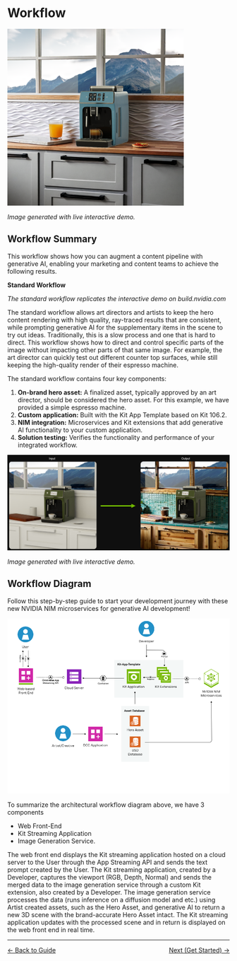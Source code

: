 # Workflow 

<img src="../images/modern_wave.png" width=400>

*Image generated with live interactive demo.*

## **Workflow Summary**

This workflow shows how you  can augment a content pipeline with generative AI, enabling your marketing and content teams to achieve the following results.

**Standard Workflow**

*The standard workflow replicates the interactive demo on build.nvidia.com*

The standard workflow allows art directors and artists to keep the hero content rendering with high quality, ray-traced results that are consistent, while prompting generative AI for the supplementary items in the scene to try out ideas. Traditionally, this is a slow process and one that is hard to direct. This workflow shows how to direct and control specific parts of the image without impacting other parts of that same image. For example, the art director can quickly test out different counter top surfaces, while still keeping the high-quality render of their espresso machine.

The standard workflow contains four key components:

1. **On-brand hero asset:**  A finalized asset, typically approved by an art director, should be considered the hero asset. For this example, we have  provided a simple espresso machine.  
2. **Custom application:** Built with the Kit App Template based on Kit 106.2.   
3. **NIM integration:**  Microservices and Kit extensions that add generative AI functionality to your custom application.  
4. **Solution testing:** Verifies  the functionality and performance of your integrated workflow. 

<img src="../images/espresso_input_output.png">

*Image generated with live interactive demo.*

## **Workflow Diagram**

Follow this step-by-step guide to start your development journey with these new NVIDIA NIM microservices for generative AI development\!

<img src="../images/cava_dia.png" width=600>

To summarize the architectural workflow diagram above, we have 3 components 
* Web Front-End 
* Kit Streaming Application 
* Image Generation Service. 
  
The web front end displays the Kit streaming application hosted on a cloud server to the User through the App Streaming API and sends the text prompt created by the User. The Kit streaming application, created by a Developer, captures the viewport (RGB, Depth, Normal) and sends the merged data to the image generation service through a custom Kit extension, also created by a Developer. The image generation service processes the data (runs inference on a diffusion model and etc.) using Artist created assets, such as the Hero Asset, and generative AI to return a new 3D scene with the brand-accurate Hero Asset intact. The Kit streaming application updates with the processed scene and in return is displayed on the web front end in real time.

----
<span style="float:left;">[&larr; Back to Guide](../README.md)</span>                     <span style="float: right;">[Next (Get Started) &rarr;](./get_started.md)</span>